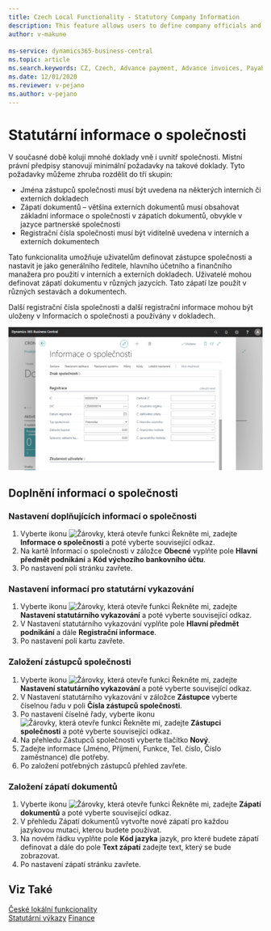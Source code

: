 ```yaml
---
title: Czech Local Functionality - Statutory Company Information
description: This feature allows users to define company officials and designate them as General Manager, Accounting, and Finance Managers for usage in internal and external documents.
author: v-makune

ms-service: dynamics365-business-central
ms.topic: article
ms.search.keywords: CZ, Czech, Advance payment, Advance invoices, Payables, Finance,  Cash, EET, Cash Desk
ms.date: 12/01/2020
ms.reviewer: v-pejano
ms.author: v-pejano
---
```



# Statutární informace o společnosti

V současné době kolují mnohé doklady vně i uvnitř společnosti. Místní právní předpisy stanovují minimální požadavky na takové doklady. Tyto požadavky můžeme zhruba rozdělit do tří skupin:

- Jména zástupců společnosti musí být uvedena na některých interních či externích dokladech
- Zápatí dokumentů – většina externích dokumentů musí obsahovat základní informace o společnosti v zápatích dokumentů, obvykle v jazyce partnerské společnosti
- Registrační čísla společnosti musí být viditelně uvedena v interních a externích dokumentech

Tato funkcionalita umožňuje uživatelům definovat zástupce společnosti a nastavit je jako generálního ředitele, hlavního účetního a finančního manažera pro použití v interních a externích dokladech.
Uživatelé mohou definovat zápatí dokumentu v různých jazycích. Tato zápatí lze použít v různých sestavách a dokumentech.

Další registrační čísla společnosti a další registrační informace mohou být uloženy v Informacích o společnosti a používány v dokladech.

![Statutární informace o společnosti](Media/statutory-information.png)

## Doplnění informací o společnosti
### Nastavení doplňujících informací o společnosti 
1. Vyberte ikonu ![Žárovky, která otevře funkci Řekněte mi](../../media/ui-search/search_small.png "Řekněte mi, co chcete dělat"), zadejte **Informace o společnosti** a poté vyberte související odkaz.
1. Na kartě Informací o společnosti v záložce **Obecné** vyplňte pole **Hlavní předmět podnikání** a **Kód výchozího bankovního účtu**.
1. Po nastavení polí stránku zavřete.
### Nastavení informací pro statutární vykazování  
1. Vyberte ikonu ![Žárovky, která otevře funkci Řekněte mi](../../media/ui-search/search_small.png "Řekněte mi, co chcete dělat"), zadejte **Nastavení statutárního vykazování** a poté vyberte související odkaz.
1. V Nastavení statutárního vykazování vyplňte pole **Hlavní předmět podnikání** a dále **Registrační informace**.
1. Po nastavení polí kartu zavřete.
### Založení zástupců společnosti
1. Vyberte ikonu ![Žárovky, která otevře funkci Řekněte mi](../../media/ui-search/search_small.png "Řekněte mi, co chcete dělat"), zadejte **Nastavení statutárního vykazování** a poté vyberte související odkaz.
1. V Nastavení statutárního vykazování v záložce **Zástupce** vyberte číselnou řadu v poli **Čísla zástupců společnosti**.
1. Po nastavení číselné řady, vyberte ikonu ![Žárovky, která otevře funkci Řekněte mi](../../media/ui-search/search_small.png "Řekněte mi, co chcete dělat"), zadejte **Zástupci společnosti** a poté vyberte související odkaz.
1. Na přehledu Zástupců společnosti vyberte tlačítko **Nový**.
1. Zadejte informace (Jméno, Příjmení, Funkce, Tel. číslo, Číslo zaměstnance) dle potřeby.
1. Po založení potřebných zástupců přehled zavřete.
### Založení zápatí dokumentů
1. Vyberte ikonu ![Žárovky, která otevře funkci Řekněte mi](../../media/ui-search/search_small.png "Řekněte mi, co chcete dělat"), zadejte **Zápatí dokumentů** a poté vyberte související odkaz.
1. V přehledu Zápatí dokumentů vytvořte nové zápatí pro každou jazykovou mutaci, kterou budete používat.
1. Na novém řádku vyplňte pole **Kód jazyka** jazyk, pro které budete zápatí definovat a dále do pole **Text zápatí** zadejte text, který se bude zobrazovat.
1. Po nastavení zápatí stránku zavřete.

 
## Viz Také

[České lokální funkcionality](czech-local-functionality.md)  
[Statutární výkazy](statutory-statements.md)
[Finance](../../finance.md)
